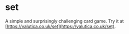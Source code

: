 set
===

A simple and surprisingly challenging card game.
Try it at [https://valutica.co.uk/set](https://valutica.co.uk/set).
